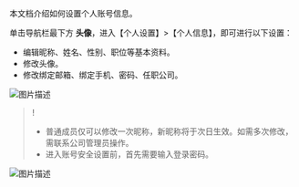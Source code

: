 本文档介绍如何设置个人账号信息。

单击导航栏最下方 **头像**，进入【个人设置】>【个人信息】，即可进行以下设置：
- 编辑昵称、姓名、性别、职位等基本资料。
- 修改头像。
- 修改绑定邮箱、绑定手机、密码、任职公司。

![图片描述](https://main.qcloudimg.com/raw/0c5c7da44e3811791987e45d8fa28198.png)

>!
> - 普通成员仅可以修改一次昵称，新昵称将于次日生效。如需多次修改，需联系公司管理员操作。
> - 进入账号安全设置前，首先需要输入登录密码。

![图片描述](https://main.qcloudimg.com/raw/c879c0fb324c8e5480f97df909747393.png)
